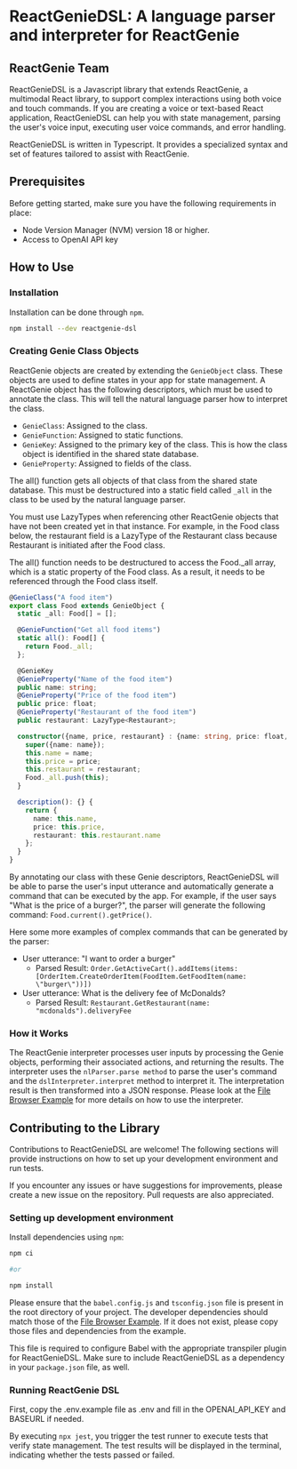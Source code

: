 ReactGenieDSL: A language parser and interpreter for ReactGenie
=========================================================
ReactGenie Team
----------------------------------

ReactGenieDSL is a Javascript library that extends ReactGenie, a multimodal React library, to support complex interactions
using both voice and touch commands. If you are creating a voice or text-based React application, ReactGenieDSL
can help you with state management, parsing the user's voice input, executing user voice commands, and error handling.  

ReactGenieDSL is written in Typescript. It provides a specialized syntax and 
set of features tailored to assist with ReactGenie. 

## Prerequisites

Before getting started, make sure you have the following requirements in place:

- Node Version Manager (NVM) version 18 or higher.
- Access to OpenAI API key

## How to Use

### Installation
Installation can be done through `npm`.
    
  ```bash
  npm install --dev reactgenie-dsl
  ```

### Creating Genie Class Objects
ReactGenie objects are created by extending the `GenieObject` class. These objects are used to define states in your app
for state management. A ReactGenie object has the following descriptors,
which must be used to annotate the class. This will tell the natural language parser how to interpret the class.
- `GenieClass`: Assigned to the class. 
- `GenieFunction`: Assigned to static functions.
- `GenieKey`: Assigned to the primary key of the class. This is how the class object is identified in the shared state database.
- `GenieProperty`: Assigned to fields of the class.

The all() function gets all objects of that class from the shared state database. This must be destructured into a static
field called `_all` in the class to be used by the natural language parser.

You must use LazyTypes when referencing other ReactGenie objects that have not been created yet in that instance. For 
example, in the Food class below, the restaurant field is a LazyType of the Restaurant class because Restaurant is initiated 
after the Food class.


The all() function needs to be destructured to access the Food._all array, which is a static property of the Food class.
As a result, it needs to be referenced through the Food class itself.

```typescript
@GenieClass("A food item")
export class Food extends GenieObject {
  static _all: Food[] = [];

  @GenieFunction("Get all food items")
  static all(): Food[] {
    return Food._all;
  };

  @GenieKey
  @GenieProperty("Name of the food item")
  public name: string;
  @GenieProperty("Price of the food item")
  public price: float;
  @GenieProperty("Restaurant of the food item")
  public restaurant: LazyType<Restaurant>;

  constructor({name, price, restaurant} : {name: string, price: float, restaurant: LazyType<Restaurant>}) {
    super({name: name});
    this.name = name;
    this.price = price;
    this.restaurant = restaurant;
    Food._all.push(this);
  }

  description(): {} {
    return {
      name: this.name,
      price: this.price,
      restaurant: this.restaurant.name
    };
  }
}
```

By annotating our class with these Genie descriptors, ReactGenieDSL will be able to parse the user's input utterance and 
automatically generate a command that can be executed by the app. For example, if the user says "What is the price of a 
burger?", the parser will generate the following command: `Food.current().getPrice()`.

Here some more examples of complex commands that can be generated by the parser:
- User utterance: "I want to order a burger"
  - Parsed Result: `Order.GetActiveCart().addItems(items: [OrderItem.CreateOrderItem(FoodItem.GetFoodItem(name: \"burger\"))])`
- User utterance: What is the delivery fee of McDonalds?
  - Parsed Result: `Restaurant.GetRestaurant(name: "mcdonalds").deliveryFee`

### How it Works
The ReactGenie interpreter processes user inputs by processing the Genie objects, performing their associated actions, and
returning the results. The interpreter uses the `nlParser.parse method` to parse the user's command and the 
`dslInterpreter.interpret` method to interpret it. The interpretation result is then transformed into a JSON response. 
Please look at the [File Browser Example](https://github.com/StanfordHCI/ReactGenieDSL/tree/main/example/file_browser) 
for more details on how to use the interpreter.

## Contributing to the Library
Contributions to ReactGenieDSL are welcome! The following sections will provide instructions on how to set up your
development environment and run tests.

If you encounter any issues or have suggestions for improvements, please 
create a new issue on the repository. Pull requests are also appreciated.

### Setting up development environment

Install dependencies using `npm`:
```bash
npm ci

#or 

npm install
```
Please ensure that the `babel.config.js` and `tsconfig.json` file is present in the root directory of your project. The developer 
dependencies should match those of the [File Browser Example](https://github.com/StanfordHCI/ReactGenieDSL/tree/main/example/file_browser).
If it does not exist, please copy those files and dependencies from the example. 

This file is required to configure Babel with the appropriate transpiler plugin for ReactGenieDSL. 
Make sure to include ReactGenieDSL as a dependency in your `package.json` file, as well.


### Running ReactGenie DSL

First, copy the .env.example file as .env and fill in the OPENAI_API_KEY and BASEURL if needed. 

By executing `npx jest`, you trigger the test runner to execute tests that verify state management. The test results
will be displayed in the terminal, indicating whether the tests passed or failed.
